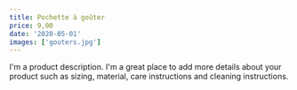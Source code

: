 ```yaml
---
title: Pochette à goûter
price: 9,00
date: '2020-05-01'
images: ['gouters.jpg']
---
```


I'm a product description. I'm a great place to add more details about your product such as sizing, material, care instructions and cleaning instructions.
